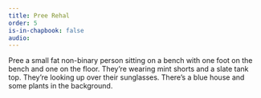 ```yaml
---
title: Pree Rehal
order: 5
is-in-chapbook: false
audio: 
---
```

Pree a small fat non-binary person sitting on a bench with one foot on the bench and one on the floor. They’re wearing mint shorts and a slate tank top. They’re looking up over their sunglasses. There’s a blue house and some plants in the background.
